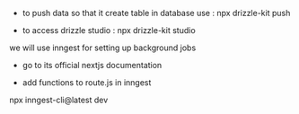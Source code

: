  - to push data so that it create table in database use : npx drizzle-kit push

 - to access drizzle studio : npx drizzle-kit studio
  

  we will use inngest for setting up background jobs
  - go to its official nextjs documentation


 - add functions to route.js in inngest

 npx inngest-cli@latest dev